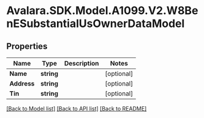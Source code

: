 # Avalara.SDK.Model.A1099.V2.W8BenESubstantialUsOwnerDataModel

## Properties

Name | Type | Description | Notes
------------ | ------------- | ------------- | -------------
**Name** | **string** |  | [optional] 
**Address** | **string** |  | [optional] 
**Tin** | **string** |  | [optional] 

[[Back to Model list]](../../../README.md#documentation-for-models) [[Back to API list]](../../../README.md#documentation-for-api-endpoints) [[Back to README]](../../../README.md)

